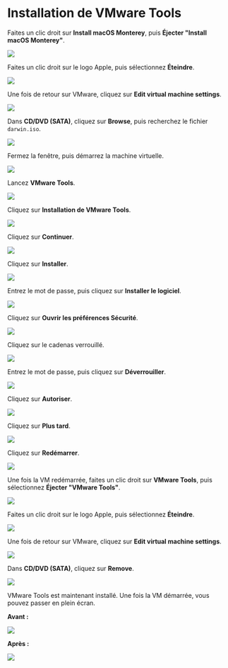# Installation de VMware Tools
Faites un clic droit sur **Install macOS Monterey**, puis **Éjecter "Install macOS Monterey"**.
  
![](Images/Installation_VMwareTools_01.PNG)
  
Faites un clic droit sur le logo Apple, puis sélectionnez **Éteindre**.
  
![](Images/Installation_VMwareTools_02.PNG)
  
Une fois de retour sur VMware, cliquez sur **Edit virtual machine settings**.
  
![](Images/Installation_VMwareTools_03.PNG)
  
Dans **CD/DVD (SATA)**, cliquez sur **Browse**, puis recherchez le fichier `darwin.iso`.
  
![](Images/Installation_VMwareTools_04.PNG)
  
Fermez la fenêtre, puis démarrez la machine virtuelle.
  
![](Images/Installation_VMwareTools_05.PNG)
  
Lancez **VMware Tools**.
  
![](Images/Installation_VMwareTools_06.PNG)
  
Cliquez sur **Installation de VMware Tools**.
  
![](Images/Installation_VMwareTools_07.PNG)
  
Cliquez sur **Continuer**.
  
![](Images/Installation_VMwareTools_08.PNG)
  
Cliquez sur **Installer**.
  
![](Images/Installation_VMwareTools_09.PNG)
  
Entrez le mot de passe, puis cliquez sur **Installer le logiciel**.
  
![](Images/Installation_VMwareTools_10.PNG)
  
Cliquez sur **Ouvrir les préférences Sécurité**.
  
![](Images/Installation_VMwareTools_11.PNG)
  
Cliquez sur le cadenas verrouillé.
  
![](Images/Installation_VMwareTools_12.PNG)
  
Entrez le mot de passe, puis cliquez sur **Déverrouiller**.
  
![](Images/Installation_VMwareTools_13.PNG)
  
Cliquez sur **Autoriser**.
  
![](Images/Installation_VMwareTools_14.PNG)
  
Cliquez sur **Plus tard**.
  
![](Images/Installation_VMwareTools_15.PNG)
  
Cliquez sur **Redémarrer**.
  
![](Images/Installation_VMwareTools_16.PNG)
  
Une fois la VM redémarrée, faites un clic droit sur **VMware Tools**, puis sélectionnez **Éjecter "VMware Tools"**.
  
![](Images/Installation_VMwareTools_17.PNG)
  
Faites un clic droit sur le logo Apple, puis sélectionnez **Éteindre**.
  
![](Images/Installation_VMwareTools_18.PNG)
  
Une fois de retour sur VMware, cliquez sur **Edit virtual machine settings**.
  
![](Images/Installation_VMwareTools_03.PNG)
  
Dans **CD/DVD (SATA)**, cliquez sur **Remove**.
  
![](Images/Installation_VMwareTools_19.PNG)
  
VMware Tools est maintenant installé. Une fois la VM démarrée, vous pouvez passer en plein écran.  
  
**Avant :**
  
![](Images/Installation_VMwareTools_20.PNG)
  
**Après :**
  
![](Images/Installation_VMwareTools_21.PNG)
